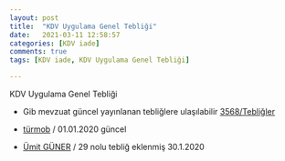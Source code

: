 ```yaml
---
layout: post
title:  "KDV Uygulama Genel Tebliği"
date:   2021-03-11 12:58:57
categories: [KDV iade]
comments: true
tags: [KDV iade, KDV Uygulama Genel Tebliği]

---
```

KDV Uygulama Genel Tebliği
- Gib mevzuat güncel yayınlanan tebliğlere ulaşılabilir [3568/Tebliğler](https://www.gib.gov.tr/gibmevzuat)

- [türmob](https://www.turmob.org.tr/mevzuat/pratikBilgiler/60926f7f-ecce-493a-9e4f-e4aef805589f/katma-deger-vergisi-genel-uygulama-tebligi-2019) / 01.01.2020 güncel

- [Ümit GÜNER](http://umitguner.com.tr/Dosyalar/kd.pdf) / 29 nolu tebliğ eklenmiş 30.1.2020
